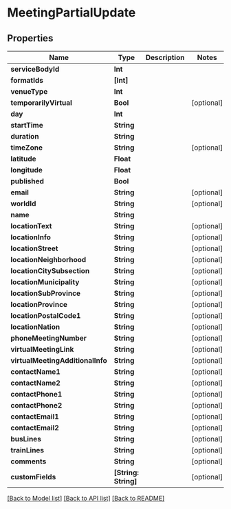 # MeetingPartialUpdate

## Properties
Name | Type | Description | Notes
------------ | ------------- | ------------- | -------------
**serviceBodyId** | **Int** |  | 
**formatIds** | **[Int]** |  | 
**venueType** | **Int** |  | 
**temporarilyVirtual** | **Bool** |  | [optional] 
**day** | **Int** |  | 
**startTime** | **String** |  | 
**duration** | **String** |  | 
**timeZone** | **String** |  | [optional] 
**latitude** | **Float** |  | 
**longitude** | **Float** |  | 
**published** | **Bool** |  | 
**email** | **String** |  | [optional] 
**worldId** | **String** |  | [optional] 
**name** | **String** |  | 
**locationText** | **String** |  | [optional] 
**locationInfo** | **String** |  | [optional] 
**locationStreet** | **String** |  | [optional] 
**locationNeighborhood** | **String** |  | [optional] 
**locationCitySubsection** | **String** |  | [optional] 
**locationMunicipality** | **String** |  | [optional] 
**locationSubProvince** | **String** |  | [optional] 
**locationProvince** | **String** |  | [optional] 
**locationPostalCode1** | **String** |  | [optional] 
**locationNation** | **String** |  | [optional] 
**phoneMeetingNumber** | **String** |  | [optional] 
**virtualMeetingLink** | **String** |  | [optional] 
**virtualMeetingAdditionalInfo** | **String** |  | [optional] 
**contactName1** | **String** |  | [optional] 
**contactName2** | **String** |  | [optional] 
**contactPhone1** | **String** |  | [optional] 
**contactPhone2** | **String** |  | [optional] 
**contactEmail1** | **String** |  | [optional] 
**contactEmail2** | **String** |  | [optional] 
**busLines** | **String** |  | [optional] 
**trainLines** | **String** |  | [optional] 
**comments** | **String** |  | [optional] 
**customFields** | **[String: String]** |  | [optional] 

[[Back to Model list]](../README.md#documentation-for-models) [[Back to API list]](../README.md#documentation-for-api-endpoints) [[Back to README]](../README.md)


